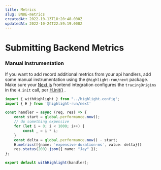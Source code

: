 ```yaml
---
title: Metrics
slug: BN8E-metrics
createdAt: 2022-10-13T18:20:48.000Z
updatedAt: 2022-10-24T22:59:19.000Z
---
```


# Submitting Backend Metrics

### Manual Instrumentation

If you want to add record additional metrics from your api handlers, add some manual instrumentation using the `@highlight-run/next`  package. Make sure your [Next.js](/getting-started/nextjs-sdk) frontend integration configures the `tracingOrigins`  in the `H.init`  call, per [H.init()](/api/client/h-init) .

```typescript
import { withHighlight } from "../highlight.config";
import { H } from '@highlight-run/next'

const handler = async (req, res) => {
	const start = global.performance.now();
	// do something expensive
	for (let i = 0; i < 1000; i++) {
		const _ = i * i;
	}
	const delta = global.performance.now() - start;
	H.metrics([{name: 'expensive-duration-ms', value: delta}])
	res.status(200).json({ name: "Jay" });
};

export default withHighlight(handler);

```

